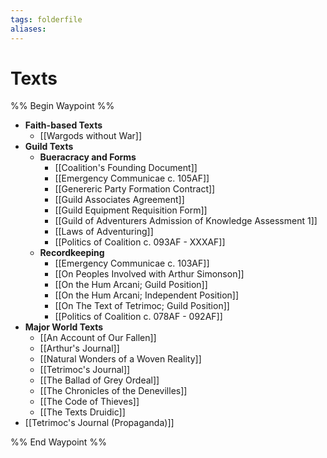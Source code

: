 ```yaml
---
tags: folderfile
aliases:
---
```


# Texts
%% Begin Waypoint %%
- **Faith-based Texts**
	- [[Wargods without War]]
- **Guild Texts**
	- **Bueracracy and Forms**
		- [[Coalition's Founding Document]]
		- [[Emergency Communicae c. 105AF]]
		- [[Genereric Party Formation Contract]]
		- [[Guild Associates Agreement]]
		- [[Guild Equipment Requisition Form]]
		- [[Guild of Adventurers Admission of Knowledge Assessment 1]]
		- [[Laws of Adventuring]]
		- [[Politics of Coalition c. 093AF - XXXAF]]
	- **Recordkeeping**
		- [[Emergency Communicae c. 103AF]]
		- [[On Peoples Involved with Arthur Simonson]]
		- [[On the Hum Arcani; Guild Position]]
		- [[On the Hum Arcani; Independent Position]]
		- [[On The Text of Tetrimoc; Guild Position]]
		- [[Politics of Coalition c. 078AF - 092AF]]
- **Major World Texts**
	- [[An Account of Our Fallen]]
	- [[Arthur's Journal]]
	- [[Natural Wonders of a Woven Reality]]
	- [[Tetrimoc's Journal]]
	- [[The Ballad of Grey Ordeal]]
	- [[The Chronicles of the Denevilles]]
	- [[The Code of Thieves]]
	- [[The Texts Druidic]]
- [[Tetrimoc's Journal (Propaganda)]]

%% End Waypoint %%
